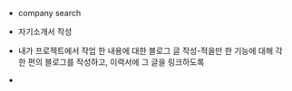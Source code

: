 - company search
- 자기소개서 작성

- 내가 프로젝트에서 작업 한 내용에 대한 블로그 글 작성-적을만 한 기능에 대해 각 한 편의 블로그를 작성하고, 이력서에 그 글을 링크하도록

- 
<!--stackedit_data:
eyJoaXN0b3J5IjpbLTUwNDQ5NzA3Ml19
-->